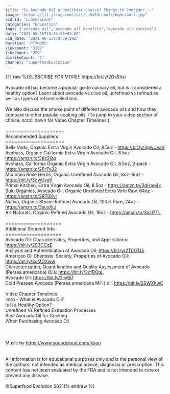 ```yaml
---
title: "Is Avocado Oil a Healthier Choice? Things to Consider..."
image: "https:\/\/i.ytimg.com\/vi\/LuQv5JLLmuI\/hqdefault.jpg"
vid_id: "LuQv5JLLmuI"
categories: "Education"
tags: ["avocado oil","avocado oil benefits","avocado oil cooking"]
date: "2021-06-16T18:33:53+03:00"
vid_date: "2021-06-13T19:39:59Z"
duration: "PT7M36S"
viewcount: "3102"
likeCount: "289"
dislikeCount: "1"
channel: "SuperfoodEvolution"
---
```

{% raw %}SUBSCRIBE FOR MORE!: <a rel="nofollow" target="blank" href="https://bit.ly/2OsRhsi">https://bit.ly/2OsRhsi</a><br /><br />Avocado oil has become a popular go-to culinary oil, but is it considered a healthy option? Learn about avocado vs olive oil, unrefined vs refined as well as types of refined selections.<br /><br />We also discuss the smoke point of different avocado oils and how they compare to other popular cooking oils. (To jump to your video section of choice, scroll down for Video Chapter Timelines.)  <br /><br />====================<br />Recommended Suppliers<br />====================<br />Bella Vado, Organic Extra Virgin Avocado Oil, 8.5oz - <a rel="nofollow" target="blank" href="https://bit.ly/3gwUvaV">https://bit.ly/3gwUvaV</a><br />Avohass, Organic California Extra Virgin Avocado Oil, 8.5oz - <a rel="nofollow" target="blank" href="https://amzn.to/3tIz2Qg">https://amzn.to/3tIz2Qg</a><br />Avohass, California Organic Extra Virgin Avocado Oil, 8.5oz, 2-pack - <a rel="nofollow" target="blank" href="https://amzn.to/2Pr7v32">https://amzn.to/2Pr7v32</a><br />Mountain Rose Herbs, Organic Unrefined Avocado Oil, 8oz-16oz - <a rel="nofollow" target="blank" href="https://bit.ly/3gwUvaV">https://bit.ly/3gwUvaV</a><br />Primal Kitchen, Extra Virgin Avocado Oil, 8.5oz - <a rel="nofollow" target="blank" href="https://amzn.to/3dHaq4x">https://amzn.to/3dHaq4x</a><br />Sulu Organics, Avocado Oil, Organic Unrefined Extra Virin Raw, 64oz - <a rel="nofollow" target="blank" href="https://amzn.to/2RT0Kvr">https://amzn.to/2RT0Kvr</a><br />Nutiva, Organic Steam-Refined Avocado Oil, 100% Pure, 24oz - <a rel="nofollow" target="blank" href="https://amzn.to/3suxXtJ">https://amzn.to/3suxXtJ</a><br />Art Naturals, Organic Refined Avocado Oil, 16oz - <a rel="nofollow" target="blank" href="https://amzn.to/3azI7TL">https://amzn.to/3azI7TL</a><br /><br />===================<br />Additional Sourced Info<br />===================<br />Avocado Oil: Characteristics, Properties, and Applications: <a rel="nofollow" target="blank" href="https://bit.ly/2S3CCqE">https://bit.ly/2S3CCqE</a><br />Analysis and Authentication of Avocado Oil: <a rel="nofollow" target="blank" href="https://bit.ly/2T0fZU5">https://bit.ly/2T0fZU5</a><br />American Oil Chemists’ Society, Properties of Avocado Oil: <a rel="nofollow" target="blank" href="https://bit.ly/3uMOXww">https://bit.ly/3uMOXww</a><br />Characterization, Quantification and Quality Assessment of Avocado (Persea americana) Oils: <a rel="nofollow" target="blank" href="https://bit.ly/3cfBQgL">https://bit.ly/3cfBQgL</a><br />Avocado Oil: <a rel="nofollow" target="blank" href="https://bit.ly/3iiv9i7">https://bit.ly/3iiv9i7</a><br />Cold Pressed Avocado (Persea americana Mill.) oil: <a rel="nofollow" target="blank" href="https://bit.ly/2SWXhwC">https://bit.ly/2SWXhwC</a><br /><br />Video Chapter Timelines:<br />Intro - What is Avocado Oil?<br />Is It a Healthy Option? <br />Unrefined Vs Refined Extraction Processes<br />Best Avocado Oil for Cooking<br />When Purchasing Avocado Oil<br /><br /><br /><br />Music by <a rel="nofollow" target="blank" href="https://www.soundcloud.com/ikson">https://www.soundcloud.com/ikson</a><br /><br /><br />All information is for educational purposes only and is the personal view of the authors; not intended as medical advice, diagnosis or prescription. This content has not been evaluated by the FDA and is not intended to cure or prevent any disease.<br /><br />©Superfood Evolution 2021{% endraw %}
